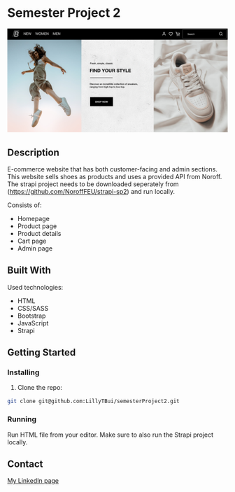 # Semester Project 2

![image](images/homepage_screenshot.png)

## Description

E-commerce website that has both customer-facing and admin sections. This website sells shoes as products and uses a provided API from Noroff. The strapi project needs to be downloaded seperately from (https://github.com/NoroffFEU/strapi-sp2) and run locally.

Consists of:

- Homepage
- Product page
- Product details
- Cart page
- Admin page

## Built With

Used technologies:

- HTML
- CSS/SASS
- Bootstrap
- JavaScript
- Strapi 

## Getting Started

### Installing

1. Clone the repo:

```bash
git clone git@github.com:LillyTBui/semesterProject2.git
```

### Running

Run HTML file from your editor. Make sure to also run the Strapi project locally.

## Contact

[My LinkedIn page](https://www.linkedin.com/in/lilly-thi-bui-479920233/)

